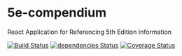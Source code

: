 # 5e-compendium
React Application for Referencing 5th Edition Information

[![Build Status](https://travis-ci.org/jgunnison/5e-compendium.svg?branch=master)](https://travis-ci.org/jgunnison/5e-compendium)
[![dependencies Status](https://david-dm.org/jgunnison/5e-compendium/status.svg)](https://david-dm.org/jgunnison/5e-compendium)
[![Coverage Status](https://coveralls.io/repos/github/jgunnison/5e-compendium/badge.svg?branch=master)](https://coveralls.io/github/jgunnison/5e-compendium?branch=master)
